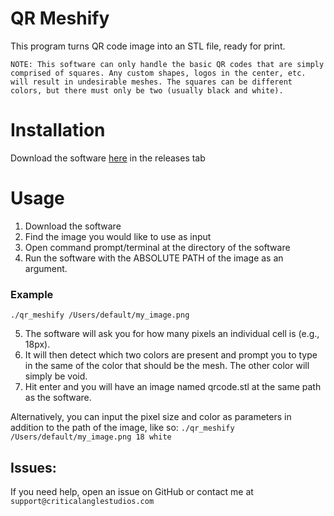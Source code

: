# QR Meshify
This program turns QR code image into an STL file, ready for print.

`NOTE: This software can only handle the basic QR codes that are simply comprised of squares. Any custom shapes, logos in the center, etc. will result in undesirable meshes. The squares can be different colors, but there must only be two (usually black and white).`

# Installation
Download the software [here](https://github.com/CriticalAngle/QRMeshify/releases/) in the releases tab

# Usage
1. Download the software
2. Find the image you would like to use as input
3. Open command prompt/terminal at the directory of the software
4. Run the software with the ABSOLUTE PATH of the image as an argument.

### Example
`./qr_meshify /Users/default/my_image.png`

5. The software will ask you for how many pixels an individual cell is (e.g., 18px).
6. It will then detect which two colors are present and prompt you to type in the same of the color that should be the mesh. The other color will simply be void.
7. Hit enter and you will have an image named qrcode.stl at the same path as the software.

Alternatively, you can input the pixel size and color as parameters in addition to the path of the image, like so: `./qr_meshify /Users/default/my_image.png 18 white`

## Issues:
If you need help, open an issue on GitHub or contact me at `support@criticalanglestudios.com`
